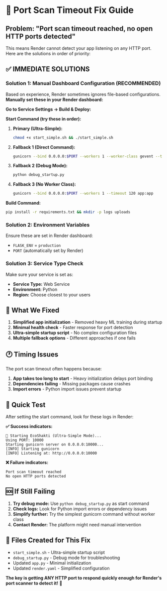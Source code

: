 # 🚨 Port Scan Timeout Fix Guide

## Problem: "Port scan timeout reached, no open HTTP ports detected"

This means Render cannot detect your app listening on any HTTP port. Here are the solutions in order of priority:

## ✅ IMMEDIATE SOLUTIONS

### Solution 1: Manual Dashboard Configuration (RECOMMENDED)

Based on experience, Render sometimes ignores file-based configurations. **Manually set these in your Render dashboard:**

**Go to Service Settings → Build & Deploy:**

**Start Command (try these in order):**

1. **Primary (Ultra-Simple):**
   ```bash
   chmod +x start_simple.sh && ./start_simple.sh
   ```

2. **Fallback 1 (Direct Command):**
   ```bash
   gunicorn --bind 0.0.0.0:$PORT --workers 1 --worker-class gevent --timeout 120 --log-level info app:app
   ```

3. **Fallback 2 (Debug Mode):**
   ```bash
   python debug_startup.py
   ```

4. **Fallback 3 (No Worker Class):**
   ```bash
   gunicorn --bind 0.0.0.0:$PORT --workers 1 --timeout 120 app:app
   ```

**Build Command:**
```bash
pip install -r requirements.txt && mkdir -p logs uploads
```

### Solution 2: Environment Variables

Ensure these are set in Render dashboard:
- `FLASK_ENV` = `production`
- `PORT` (automatically set by Render)

### Solution 3: Service Type Check

Make sure your service is set as:
- **Service Type:** Web Service
- **Environment:** Python
- **Region:** Choose closest to your users

## 🔧 What We Fixed

1. **Simplified app initialization** - Removed heavy ML training during startup
2. **Minimal health check** - Faster response for port detection
3. **Ultra-simple startup script** - No complex configuration files
4. **Multiple fallback options** - Different approaches if one fails

## 🕐 Timing Issues

The port scan timeout often happens because:
1. **App takes too long to start** - Heavy initialization delays port binding
2. **Dependencies failing** - Missing packages cause crashes
3. **Import errors** - Python import issues prevent startup

## 🎯 Quick Test

After setting the start command, look for these logs in Render:

**✅ Success indicators:**
```
🚀 Starting EcoShakti (Ultra-Simple Mode)...
Using PORT: 10000
Starting gunicorn server on 0.0.0.0:10000...
[INFO] Starting gunicorn
[INFO] Listening at: http://0.0.0.0:10000
```

**❌ Failure indicators:**
```
Port scan timeout reached
No open HTTP ports detected
```

## 🆘 If Still Failing

1. **Try debug mode:** Use `python debug_startup.py` as start command
2. **Check logs:** Look for Python import errors or dependency issues
3. **Simplify further:** Try the simplest gunicorn command without worker class
4. **Contact Render:** The platform might need manual intervention

## 📝 Files Created for This Fix

- `start_simple.sh` - Ultra-simple startup script
- `debug_startup.py` - Debug mode for troubleshooting
- Updated `app.py` - Minimal initialization
- Updated `render.yaml` - Simplified configuration

**The key is getting ANY HTTP port to respond quickly enough for Render's port scanner to detect it!** 🎯